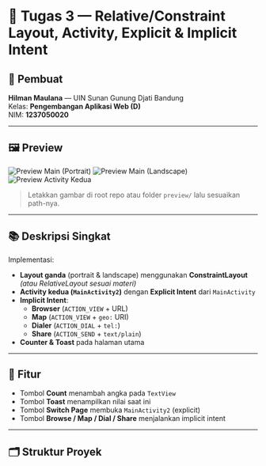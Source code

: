 # 📱 Tugas 3 — Relative/Constraint Layout, Activity, Explicit & Implicit Intent

## 👤 Pembuat
**Hilman Maulana** — UIN Sunan Gunung Djati Bandung  
Kelas: **Pengembangan Aplikasi Web (D)** <br>
NIM: **1237050020**

---

## 🖼️ Preview
![Preview Main (Portrait)](preview3a.png)
![Preview Main (Landscape)](preview3b.png)
![Preview Activity Kedua](preview3c.png)

> Letakkan gambar di root repo atau folder `preview/` lalu sesuaikan path-nya.

---

## 📚 Deskripsi Singkat
Implementasi:
- **Layout ganda** (portrait & landscape) menggunakan **ConstraintLayout** *(atau RelativeLayout sesuai materi)*
- **Activity kedua (`MainActivity2`)** dengan **Explicit Intent** dari `MainActivity`
- **Implicit Intent**:
  - **Browser** (`ACTION_VIEW` + URL)
  - **Map** (`ACTION_VIEW` + `geo:` URI)
  - **Dialer** (`ACTION_DIAL` + `tel:`)
  - **Share** (`ACTION_SEND` + `text/plain`)
- **Counter & Toast** pada halaman utama

---

## 🧩 Fitur
- Tombol **Count** menambah angka pada `TextView`
- Tombol **Toast** menampilkan nilai saat ini
- Tombol **Switch Page** membuka `MainActivity2` (explicit)
- Tombol **Browse / Map / Dial / Share** menjalankan implicit intent

---

## 🗂️ Struktur Proyek

